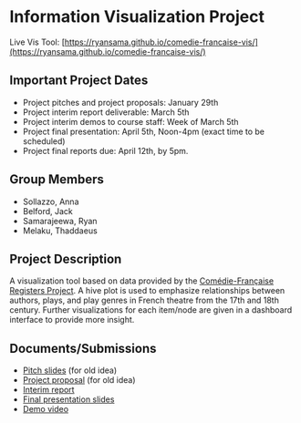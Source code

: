 # Information Visualization Project

Live Vis Tool: [https://ryansama.github.io/comedie-francaise-vis/](https://ryansama.github.io/comedie-francaise-vis/) 
## Important Project Dates
- Project pitches and project proposals: January 29th
- Project interim report deliverable: March 5th
- Project interim demos to course staff: Week of March 5th
- Project final presentation: April 5th, Noon-4pm (exact time to be scheduled)
- Project final reports due: April 12th, by 5pm.

## Group Members
- Sollazzo, Anna
- Belford, Jack
- Samarajeewa, Ryan
- Melaku, Thaddaeus

## Project Description
A visualization tool based on data provided by the [Comédie-Française Registers Project](http://cfregisters.org/). A hive plot is used to emphasize relationships between authors, plays, and play genres in French theatre from the 17th and 18th century. Further visualizations for each item/node are given in a dashboard interface to provide more insight. 

## Documents/Submissions
* [Pitch slides](pitch_slides.pdf) (for old idea)
* [Project proposal](proposal.md) (for old idea)
* [Interim report](interim_report.pdf)
* [Final presentation slides](final_presentation_slides.pdf)
* [Demo video](https://drive.google.com/file/d/1yhouVW1MtJnriU4Zj86ZvJurHt6cgTs5/view?usp=sharing)
